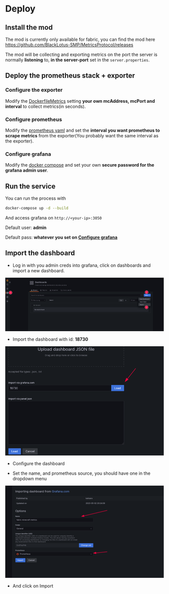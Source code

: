 # Deploy

## Install the mod

The mod is currently only available for fabric, you can find the mod here https://github.com/BlackLotus-SMP/MetricsProtocol/releases

The mod will be collecting and exporting metrics on the port the server is normally **listening** to, **in the server-port** set in the `server.properties`.

## Deploy the prometheus stack + exporter

### Configure the exporter

Modify the [DockerfileMetrics](https://github.com/BlackLotus-SMP/MetricsExporter/blob/master/docker/DockerfileMetrics#L19) setting **your own mcAddress, mcPort and interval** to collect metrics(in seconds).

### Configure prometheus

Modify the [prometheus yaml](https://github.com/BlackLotus-SMP/MetricsExporter/blob/master/docker/prometheus.yml#L25) and set the **interval you want prometheus to scrape metrics** from the exporter(You probably want the same interval as the exporter).

### Configure grafana

Modify the [docker compose](https://github.com/BlackLotus-SMP/MetricsExporter/blob/master/docker-compose.yml#L24) and set your own **secure password for the grafana admin user**.

## Run the service

You can run the process with
```bash
docker-compose up -d --build
```

And access grafana on `http://<your-ip>:3050`

Default user: **admin**

Default pass: **whatever you set on [Configure grafana](https://github.com/BlackLotus-SMP/MetricsExporter/blob/master/docs/README.md#configure-grafana)**

## Import the dashboard

- Log in with you admin creds into grafana, click on dashboards and import a new dashboard.

![create](create_dashboard.png)

- Import the dashboard with id: **18730**

![import](import_dashboard.png)

- Configure the dashboard

- Set the name, and prometheus source, you should have one in the dropdown menu

![modify](modify_dashboard.png)

- And click on Import
